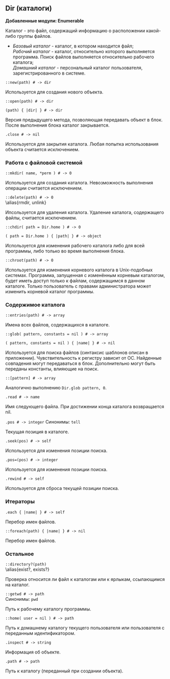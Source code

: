 ## Dir (каталоги)

**Добавленные модули: Enumerable**

Каталог - это файл, содержащий информацию о расположении какой-либо группы файлов.

+ _Базовый каталог_ - каталог, в котором находится файл;  
  _Рабочий каталог_ - каталог, относительно которого выполняется программа. Поиск файлов выполняется относительно рабочего каталога;  
  _Домашний каталог_ - персональный каталог пользователя, зарегистрированного в системе.

`::new(path) # -> dir`

Используется для создания нового объекта.

`::open(path) # -> dir`

`(path) { |dir| } # -> dir`

Версия предыдущего метода, позволяющая передавать объект в блок. После выполнения блока каталог закрывается.

`.close # -> nil`

Используется для закрытия каталога. Любая попытка использования объекта считается исключением.

### Работа с файловой системой

`::mkdir( name, *perm ) # -> 0` 

Используется для создания каталога. Невозможность выполнения операции считается исключением.

`::delete(path) # -> 0`  
\alias{rmdir, unlink}

Ипсользуется для удаления каталога. Удаление каталога, содержащего файлы, считается исключением.

`::chdir( path = Dir.home ) # -> 0`

`( path = Dir.home ) { |path| } # -> object`

Используется для изменения рабочего каталога либо для всей программы, либо только во время выполнения блока.

`::chroot(path) # -> 0`

Используется для изменения корневого каталога в Unix-подобных системах. Программа, запущенная с изменённым корневым каталогом, будет иметь доступ только к файлам, содержащимся в данном каталоге. Только пользователь с правами администратора может изменить корневой каталог программы.

### Содержимое каталога

`::entries(path) # -> array`

Имена всех файлов, содержащихся в каталоге.

`::glob( pattern, constants = nil ) # -> array`

`( pattern, constants = nil ) { |name| } # -> nil`

Используется для поиска файлов (синтаксис шаблонов описан в приложении). Чувствительность к регистру зависит от ОС. Найденные совпадения могут передаваться в блок. Дополнительно могут быть переданы константы, влияющие на поиск.

`::[pattern] # -> array`

Аналогично выполнению `Dir.glob pattern, 0`.

`.read # -> name`

Имя следующего файла. При достижении конца каталога возвращается nil.

`.pos # -> integer`
Синонимы: `tell`

Текущая позиция в каталоге.

`.seek(pos) # -> self`

Используется для изменения позиции поиска.

`.pos=(pos) # -> integer`

Используется для изменения позиции поиска.

`.rewind # -> self`

Используется для сброса текущей позиции поиска.

### Итераторы

`.each { |name| } # -> self`

Перебор имен файлов.

`::foreach(path) { |name| } # -> nil`

Перебор имен файлов.

### Остальное

`::directory?(path)`  
\alias{exist?, exists?}

Проверка относится ли файл к каталогам или к ярлыкам, ссылающимся на каталог.

`::getwd # -> path`  
Синонимы: `pwd`

Путь к рабочему каталогу программы.

`::home( user = nil ) # -> path`

Путь к домашнему каталогу текущего пользователя или пользователя с переданным идентификатором.

`.inspect # -> string`

Информация об объекте.

`.path # -> path`

Путь к каталогу (переданный при создании объекта).